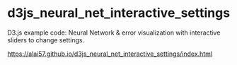 # d3js_neural_net_interactive_settings
D3.js example code: Neural Network &amp; error visualization with interactive sliders to change settings.

https://alai57.github.io/d3js_neural_net_interactive_settings/index.html
